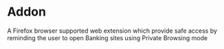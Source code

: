 # Addon
A Firefox browser supported web extension which provide safe access by reminding the user to open Banking sites using Private Browsing mode
